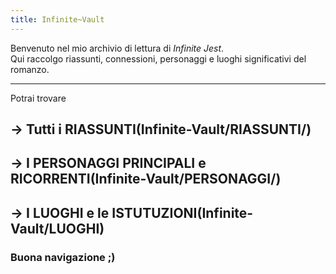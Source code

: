 ```yaml
---
title: Infinite~Vault
---
```

Benvenuto nel mio archivio di lettura di *Infinite Jest*.  
Qui raccolgo riassunti, connessioni, personaggi e luoghi significativi del romanzo.

---

Potrai trovare

## → Tutti i RIASSUNTI(Infinite-Vault/RIASSUNTI/)

## → I PERSONAGGI PRINCIPALI e RICORRENTI(Infinite-Vault/PERSONAGGI/)

## → I LUOGHI e le ISTUTUZIONI(Infinite-Vault/LUOGHI)


### Buona navigazione ;)